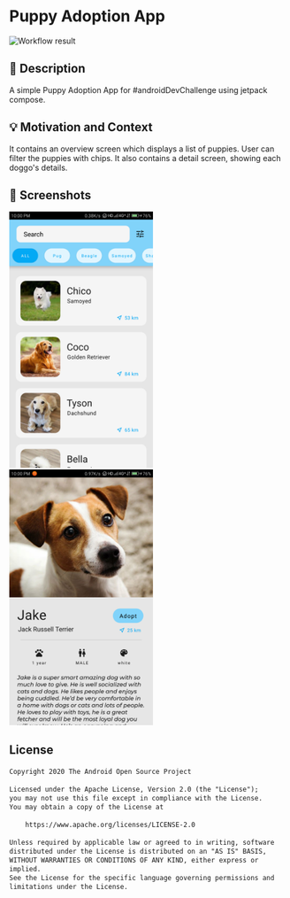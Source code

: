 # Puppy Adoption App

![Workflow result](https://github.com/<OWNER>/<REPOSITORY>/workflows/Check/badge.svg)


## :scroll: Description
A simple Puppy Adoption App for #androidDevChallenge using jetpack compose.


## :bulb: Motivation and Context
It contains an overview screen which displays a list of puppies. User can filter the puppies with chips.
It also contains a detail screen, showing each doggo's details.


## :camera_flash: Screenshots
<img src="/results/screenshot_1.png" width="260">&emsp;<img src="/results/screenshot_2.png" width="260">


## License
```
Copyright 2020 The Android Open Source Project

Licensed under the Apache License, Version 2.0 (the "License");
you may not use this file except in compliance with the License.
You may obtain a copy of the License at

    https://www.apache.org/licenses/LICENSE-2.0

Unless required by applicable law or agreed to in writing, software
distributed under the License is distributed on an "AS IS" BASIS,
WITHOUT WARRANTIES OR CONDITIONS OF ANY KIND, either express or implied.
See the License for the specific language governing permissions and
limitations under the License.
```